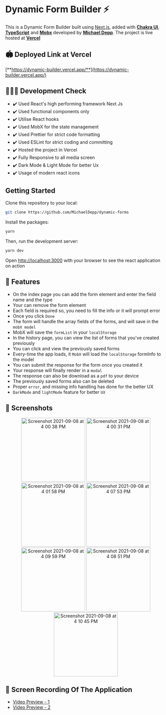# Dynamic Form Builder ⚡

This is a Dynamic Form Builder built using [Next.js](https://nextjs.org/), added with [**Chakra UI**](https://chakra-ui.com), [**TypeScript**](https://www.typescriptlang.org) and [**Mobx**](https://mobx.js.org/react-integration.html) developed by [**Michael Depp**](https://github.com/MichaelDepp). The project is live hosted at [**Vercel**](https://vercel.com)

## 🏟️ Deployed Link at Vercel

[**https://dynamic-builder.vercel.app/**](https://dynamic-builder.vercel.app/)

## 🔋🙆‍♂️ Development Check

- ✔️ Used React's high performing framework Next Js
- ✔️ Used functional components only
- ✔️ Utilise React hooks
- ✔️ Used MobX for the state management
- ✔️ Used Prettier for strict code formatting
- ✔️ Used ESLint for strict coding and committing
- ✔️ Hosted the project in Vercel
- ✔️ Fully Responsive to all media screen
- ✔️ Dark Mode & Light Mode for better Ux
- ✔️ Usage of modern react icons

## Getting Started

Clone this repository to your local:

```bash
git clone https://github.com/MichaelDepp/dynamic-forms
```

Install the packages:

```bash
yarn
```

Then, run the development server:

```bash
yarn dev
```

Open [http://localhost:3000](http://localhost:3000) with your browser to see the react application on action

## 🔎 Features

- On the index page you can add the form element and enter the field name and the type
- Your can remove the form element
- Each field is required so, you need to fill the info or it will prompt error
- Once you click `Done`
- The form will handle the array fields of the forms, and will save in the `mobX model`
- MobX will save the `formList` in your `localStorage`
- In the history page, you can view the list of forms that you've created previously
- You can click and view the previously saved forms
- Every-time the app loads, it `MobX` will load the `localStorage` formInfo to the model
- You can submit the response for the form once you created it
- Your response will finally render in a `modal`
- The response can also be download as a `pdf` to your device
- The previously saved forms also can be deleted
- Proper `error`, and missing info handling has done for the better UX
- `DarkMode` and `lightMode` feature for better `UX`

## 🎥 Screenshots

<p align="center">
  <img width="200" alt="Screenshot 2021-09-08 at 4 00 38 PM" src="https://user-images.githubusercontent.com/11750694/132470839-744c7491-c834-4cd5-9b3c-4cf69d887c57.png">
  <img width="200" alt="Screenshot 2021-09-08 at 4 00 31 PM" src="https://user-images.githubusercontent.com/11750694/132470990-9a2bac71-80c1-420c-b3c5-f753d54c63ac.png">
<img width="200" alt="Screenshot 2021-09-08 at 4 01 58 PM" src="https://user-images.githubusercontent.com/11750694/132471029-3ca76104-02c6-4e88-bbe6-35b6530ca2b5.png">
<img width="200" alt="Screenshot 2021-09-08 at 4 07 53 PM" src="https://user-images.githubusercontent.com/11750694/132471236-793d3776-0859-4a8b-b001-9e5697efec97.png">
  <img width="200" alt="Screenshot 2021-09-08 at 4 09 59 PM" src="https://user-images.githubusercontent.com/11750694/132471529-1461c745-3331-4faa-836d-82fdba8c09e9.png">
<img width="200" alt="Screenshot 2021-09-08 at 4 08 51 PM" src="https://user-images.githubusercontent.com/11750694/132471420-2fdb5d84-0306-4431-a831-4a495619aa75.png">
  <img width="200" alt="Screenshot 2021-09-08 at 4 10 45 PM" src="https://user-images.githubusercontent.com/11750694/132471682-1e29b354-10fb-441c-8e48-9bf6b4e1fbce.png">

</p>

## 🎥 Screen Recording Of The Application

- [Video Preview - 1](https://drive.google.com/file/d/1y0IaYgAY7o7rI0hV0rdiSzW_0zjIG-4l/view?usp=sharing)
- [Video Preview - 2](https://drive.google.com/file/d/1ylUK3vHyai9SHH0KV_ueGNGFhKRePZO_/view?usp=sharing)
